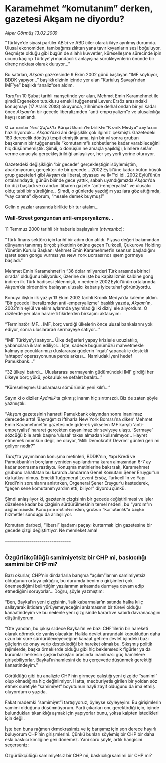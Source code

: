 # Karamehmet “komutanım” derken, gazetesi Akşam ne diyordu?

*Alper Görmüş 13.02.2009*

<div class="taraf_structure_2col_1zq">
<div class="margen_n">



 <p>“Türkiye’de siyasi partiler AB’ci ve ABD’ciler olarak ikiye ayrılmış durumda. Ulusal ekonomiden, tam bağımsızlıktan yana tavır koyanların sesi boğuluyor. Geçmişte olduğu gibi bugün de silahlı kuvvetler, küreselleşme sürecinde ipin ucunu kaçırıp Türkiye’yi mandacılık anlayışına sürükleyenlerin önünde bir direnç noktası olarak duruyor...” <br/><br/>Bu satırları, <i>Akşam</i> gazetesinde 9 Ekim 2002 günü başlayan “IMF söylüyor, BDDK yapıyor...” başlıklı dizinin içinde yer alan “Kurtuluş Savaşı’ndan IMF’ye” başlıklı “analiz”den aldım.<i> <br/><br/>Taraf</i>’ın 10 Şubat tarihli manşetinde yer alan, Mehmet Emin Karamehmet ile şimdi Ergenekon tutuklusu emekli tuğgeneral Levent Ersöz arasındaki konuşmayı (17 Aralık 2003) okuyunca, zihnimde derhal ondan bir yıl kadar önce <i>Akşam</i>’ın bir gecede liberalizmden “anti-emperyalizm”e ve ulusalcılığa kayışı canlandı. <br/><br/>O zamanlar <i>Yeni Şafak</i>’ta Kürşat Bumin’le birlikte “Kronik Medya” sayfasını hazırlıyorduk... <i>Akşam</i>’daki âni değişiklik çok ilgimizi çekmişti. Gazetedeki 180 derecelik dönüşü tespit etmiştik ama, işin bir yıl sonra grubun başkanının bir tuğgeneralle “komutanım”lı sohbetlerine kadar varabileceğini hiç düşünmemiştik. Şimdi, o dönüşün ne amaçla yapıldığı, kimlere selâm verme amacıyla gerçekleştirildiği anlaşılıyor, her şey yerli yerine oturuyor. <br/><br/>Gazetedeki değişikliğin “bir gecede” gerçekleştiğini söylemiştim, abartmıyorum, gerçekten de bir gecede... 2002 Eylül’üne kadar bütün büyük grup gazeteleri gibi <i>Akşam</i> da liberal, piyasacı ve IMF’ci idi. 2002 Eylül’ünün ortalarındaydı, günün birinde gece yattık, sabah uyandığımızda <i>Akşam</i>’da bir dizi başladı ve o andan itibaren gazete “anti-emperyalist” ve ulusalcı oldu; tabii bir süreliğine... Şimdi, o günlerde yazdığım yazılara göz attığımda, “vay canına” diyorum, “mesele demek buymuş!” <br/><br/>Gelin o yazılar arasında birlikte bir tur atalım...<b> <br/><br/><font size="3">Wall-Street gongundan anti-emperyalizme...</font> </b><br/><br/>11 Temmuz 2000 tarihli bir haberle başlayalım (<i>ntvmsnbc</i>): <br/><br/>“Türk finans sektörü için tarihî bir adım dün atıldı. Piyasa değeri bakımından dünyanın tanınmış birçok şirketinin önüne geçen Turkcell, Çukurova Holding Yönetim Kurulu Başkanı Mehmet Emin Karamehmet’in seansın başladığını işaret eden gongu vurmasıyla New York Borsası’nda işlem görmeye başladı.” <br/><br/>Mehmet Emin Karamehmet’in “36 dolar milyarderi Türk arasında birinci sırada” olduğunu biliyorduk, üzerine de işte bu kapitalizmin kalbine gong indiren ilk Türk hadisesi eklenmişti, o nedenle 2002 Eylül’ünün ortalarında <i>Akşam</i>’da birdenbire başlayan ulusalcı kabarış iyice tuhaf görünüyordu. <br/><br/>Konuya ilişkin ilk yazıyı 13 Ekim 2002 tarihli Kronik Medya’da kaleme aldım. “Bir gecede liberalizmden anti-emperyalizme” başlıklı yazıda, <i>Akşam</i>’ın, 2002’nin eylül ve ekim aylarında yayımladığı iki diziyi ele alıyordum. O dizilerde yer alan hararetli fikirlerden birkaçını aktarayım: <br/><br/>“Terminatör IMF... IMF, borç verdiği ülkelerin önce ulusal bankalarını yok ediyor, sonra uluslararası sermayeye satıyor...” <br/><br/>“IMF Türkiye’yi satıyor... Ülke değerleri yapay krizlerle ucuzlatılıp, yabancılara ikram ediliyor... İşte, sadece bugünümüzü mahvetmekle kalmayıp çocuklarımızı uluslararası güçlerin ‘ırgatı’ yapacak iç destekli ‘ahtapot’ operasyonunun perde arkası... Namludaki yeni hedef Pamukbank...” <br/><br/>“32 ülkeyi batırdı... Uluslararası sermayenin güdümündeki IMF girdiği her ülkeye borç yükü, yoksulluk ve sefalet bıraktı...” <br/><br/>“Küreselleşme: Uluslararası sömürünün yeni kılıfı...” <br/><br/>Sayın ki o diziler <i>Aydınlık</i>’ta çıkmış; inanın hiç sırıtmazdı. Biz de zaten şöyle yazmıştık: <br/><br/>“<i>Akşam </i>gazetesinin harareti Pamukbank olayından sonra inanılmaz derecede arttı! ‘Bayrağımızı iftiharla New York Borsası’na diken’ Mehmet Emin Karamehmet’in gazetesinde giderek yükselen IMF karşıtı ‘anti-emperyalist’ hararet gerçekten dayanılmaz bir seviyeye ulaştı. ‘Sermaye’ sözcüğü bile artık başına ‘ulusal’ takısı almadan kullanılmıyor... Hayret etmemek mümkün değil; ne oluyor, ‘Milli Demokratik Devrim’ günleri geri mi geliyor nedir?”<i> <br/><br/>Taraf</i>’ta yayımlanan konuşma metinleri, BDDK’nın, Yapı Kredi ve Pamukbank’ın borçlarını yeniden yapılandırma kararı almasından 6-7 ay kadar sonrasına rastlıyor. Konuşma metinlerine bakarsak, Karamehmet grubunu rahatlatan bu kararda Jandarma Genel Komutanı Şener Eruygur’un da katkısı olmuş. Emekli Tuğgeneral Levent Ersöz, Turkcell’in ve Yapı Kredi’nin sorunlarını anlatırken, Orgeneral Şener Eruygur’u kastederek, “geçen sene komutanım yardım etti, biliyor” diyordu çünkü. <br/><br/>Şimdi anlaşılıyor ki, gazetenin çizgisinin bir gecede değiştirilmesi ve işler düzelene kadar bu çizginin sürdürülmesinin temel nedeni, bu “yardım”ın sağlanmasıdır. Konuşma metinlerinden, grubun “komutanlık”a başka hizmetler sunduğu da anlaşılıyor. <br/><br/>Komutanı darbeci, “liberal” işadamı paçayı kurtarmak için gazetesine bir gecede çizgi değiştirtiyor. Ne memleket ama! <br/><br/>--------------------------------- <br/><br/><br/><font size="4"><strong>Özgürlükçülüğü samimiyetsiz bir CHP mi, baskıcılığı samimi bir CHP mi?</strong></font> <br/><br/>Bazı okurlar, CHP’nin dindarlarla barışma “açılım”larının samimiyetsiz olduğunun ortaya çıktığını, bu durumda benim o girişimleri çok önemsediğimi belirttiğim yazılarımın arkasında durmaya devam edip etmediğimi soruyorlar... Doğru, şöyle yazmıştım: <br/><br/>“Ben, Baykal’ın yeni çizgisinin, ‘laik kabarmalar’ın sırtında halka kılıç sallayarak iktidara yürüyemeyeceğini anlamasının bir türevi olduğu kanaatindeyim ve bu nedenle yeni çizgisinde kararlı ve sabırlı davranacağını düşünüyorum. <br/><br/>“Öte yandan, bu çıkışı sadece Baykal’ın ve bazı CHP’lilerin bir hareketi olarak görmek de yanlış olacaktır. Halkla devlet arasındaki kopukluğun daha uzun bir süre sürdürülemeyeceğine kanaat getiren devlet içindeki bazı güçlerin de onay verip desteklediği bir hareket olmalı bu. Sıkışmış politik rejimlerde, başka örneklerde olduğu gibi hiç beklenmedik figürler ya da kurumlar herkesin şaşkın bakışları arasında inanılması güç hamlelere girişebiliyorlar. Baykal’ın hamlesini de bu çerçevede düşünmek gerektiği kanaatindeyim.” <br/><br/>Görüldüğü gibi bu analizde CHP’nin girmeye çalıştığı yeni çizgide “samimi” olup olmadığına hiç değinilmiyor. Hatta, mecburiyetle girilen bir yoldan söz etmek suretiyle “samimiyet” boyutunun hayli zayıf olduğunu da imâ etmiş oluyordum o yazıda. <br/><br/>Fakat mademki “samimiyet”i tartışıyoruz, öyleyse söyleyeyim: Bu girişimlerin samimi olduğunu düşünmüyorum. Parti çıkarları onu gerektirdiği için, içinde bulundukları tıkanıklığı aşmak için yapıyorlar bunu, yoksa kalpten istedikleri için değil. <br/><br/>İşte ben buna rağmen demokrasimiz ve iç barışımız için son derece hayırlı buluyorum CHP’nin girişimlerini. Çünkü bunları söylemiş bir CHP bir daha eski baskıcı kimliğine geri dönemez. Yani soru şöyle, artık hangisini seçerseniz: <br/><br/>Özgürlükçülüğü samimiyetsiz bir CHP mi, baskıcılığı samimi bir CHP mi?</p>

<br/>


<div id="taraf_not">
</div>

</div>


</div>
